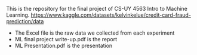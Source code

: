 This is the repository for the final project of CS-UY 4563 Intro to Machine Learning.
https://www.kaggle.com/datasets/kelvinkelue/credit-card-fraud-prediction/data

* The Excel file is the raw data we collected from each experiment
* ML final project write-up.pdf is the report
* ML Presentation.pdf is the presentation
